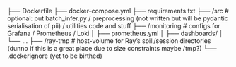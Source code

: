 ├── Dockerfile
├── docker-compose.yml
├── requirements.txt
├── /src               # optional: put batch_infer.py / preprocessing (not written but will be pydantic serialisation of pii) / utilities code and stuff
├── /monitoring        # configs for Grafana / Prometheus / Loki
│    ├── prometheus.yml
│    ├── dashboards/
│    └── ...
├── /ray-tmp           # host-volume for Ray’s spill/session directories (dunno if this is a great place due to size constraints maybe /tmp?)
└── .dockerignore      (yet to be birthed)
